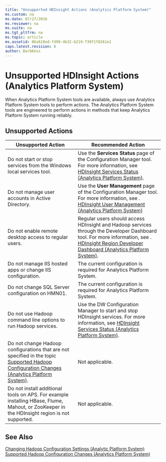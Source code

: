 ```yaml
---
title: "Unsupported HDInsight Actions (Analytics Platform System)"
ms.custom: na
ms.date: 07/27/2016
ms.reviewer: na
ms.suite: na
ms.tgt_pltfrm: na
ms.topic: article
ms.assetid: 06a610ed-fd99-4b32-b219-f39f1f8261e1
caps.latest.revision: 6
author: BarbKess
---
```

# Unsupported HDInsight Actions (Analytics Platform System)
When Analytics Platform System tools are available, always use Analytics Platform System tools to perform actions. The Analytics Platform System tools are engineered to perform actions in methods that keep Analytics Platform System running reliably.  
  
## Unsupported Actions  
  
|Unsupported Action|Recommended Action|  
|----------------------|----------------------|  
|Do not start or stop services from the Windows local services tool.|Use the **Services Status** page of the Configuration Manager tool. For more information, see [HDInsight Services Status &#40;Analytics Platform System&#41;](../../mpp/management/hdinsight-services-status-analytics-platform-system.md).|  
|Do not manage user accounts in Active Directory.|Use the **User Management** page of the Configuration Manager tool. For more information, see . [HDInsight User Management &#40;Analytics Platform System&#41;](../../mpp/management/hdinsight-user-management-analytics-platform-system.md)|  
|Do not enable remote desktop access to regular users.|Regular users should access HDInsight and Hadoop services through the Developer Dashboard tool. For more information, see . [HDInsight Region Developer Dashboard &#40;Analytics Platform System&#41;](../../mpp/hdinsight/hdinsight-region-developer-dashboard-analytics-platform-system.md).|  
|Do not manage IIS hosted apps or change IIS configuration.|The current configuration is required for Analytics Platform System.|  
|Do not change SQL Server configuration on HMN01.|The current configuration is required for Analytics Platform System.|  
|Do not use Hadoop command line options to run Hadoop services.|Use the DW Configuration Manager to start and stop HDInsight services. For more information, see [HDInsight Services Status &#40;Analytics Platform System&#41;](../../mpp/management/hdinsight-services-status-analytics-platform-system.md).|  
|Do not change Hadoop configurations that are not specified in the topic [Supported Hadoop Configuration Changes &#40;Analytics Platform System&#41;](../../mpp/hdinsight/supported-hadoop-configuration-changes-analytics-platform-system.md).|Not applicable.|  
|Do not install additional tools on APS. For example installing HBase, Flume, Mahout, or ZooKeeper in the HDInsight region is not supported.|Not applicable.|  
  
## See Also  
[Changing Hadoop Configuration Settings &#40;Analytic Platform System&#41;](../../mpp/hdinsight/changing-hadoop-configuration-settings-analytic-platform-system.md)  
[Supported Hadoop Configuration Changes &#40;Analytics Platform System&#41;](../../mpp/hdinsight/supported-hadoop-configuration-changes-analytics-platform-system.md)  
  
